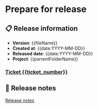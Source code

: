 # Prepare for release

## 📋 Release information

- **Version**: {{fileName}}
- **Created at**: {{date:YYYY-MM-DD}}
- **Released date**: {{date:YYYY-MM-DD}}
- **Project**: {{parrentFolderName}}

### [Ticket {{ticket_number}}](../tickets/{{ticket_number}}.md)

## 📝 Release notes

[Release notes](./release-notes.md)
